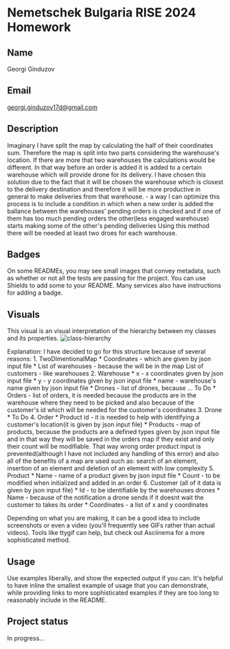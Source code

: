 # Nemetschek Bulgaria RISE 2024 Homework

## Name
Georgi Ginduzov

## Email
georgi.ginduzov17d@gmail.com

## Description
Imaginary I have split the map by calculating the half of their coordinates sum. Therefore the map is split into two parts considering the warehouse's location. If there are more that two warehouses the calculations would be different. In that way before an order is added it is added to a certain warehouse which will provide drone for its delivery. I have chosen this solution due to the fact that it will be chosen the warehouse which is closest to the delivery destination and therefore it will be more productive in general to make deliveries from that warehouse. 
    - a way I can optimize this process is to include a condition in which when a new order is added the ballance between the warehouses' pending orders is checked and if one of them has too much pending orders the other(less engaged warehouse) starts making some of the other's pending deliveries
Using this method there will be needed at least two droes for each warehouse.

## Badges
On some READMEs, you may see small images that convey metadata, such as whether or not all the tests are passing for the project. You can use Shields to add some to your README. Many services also have instructions for adding a badge.

## Visuals
This visual is an visual interpretation of the hierarchy between my classes and its properties. 
![class-hierarchy](https://drive.google.com/file/d/1pNA91bdSyDrX-MBg2bJvJnX3uYVkPh0f/view?usp=sharing)

Explanation:
I have decided to go for this structure because of several reasons:
    1. TwoDImentionalMap
        * Coordinates - which are given by json input file
        * List of warehouses - because the will be in the map
        List of customers - like warehouses 
    2. Warehouse
        * x - x coordinates given by json input file
        * y - y coordinates given by json input file
        * name - warehouse's name given by json input file
        * Drones - list of drones, because ... To Do
        * Orders - list of orders, it is needed because the products are in the warehouse where they need to be picked and also because of the customer's id which will be needed for the customer's coordinates
    3. Drone 
        * To Do
    4. Order
        * Product id - it is needed to help with identifying a customer's location(it is given by json input file)
        * Products - map of products, because the products are a defined types given by json input file and in that way they will be saved in the orders map if they exist and only their count will be modifiable. That way wrong order product input is prevented(although I have not included any handling of this error) and also all of the benefits of a map are used such as: search of an element, insertion of an element and deletion of an element with low complexity
    5. Product
        * Name - name of a product given by json input file
        * Count - to be modified when initialized and added in an order
    6. Customer (all of it data is given by json input file)
        * Id - to be identifiable by the warehouses drones
        * Name - because of the notification a drone sends if it doesnt wait the customer to takes its order
        * Coordinates - a list of x and y coordinates

    
Depending on what you are making, it can be a good idea to include screenshots or even a video (you'll frequently see GIFs rather than actual videos). Tools like ttygif can help, but check out Asciinema for a more sophisticated method.

## Usage
Use examples liberally, and show the expected output if you can. It's helpful to have inline the smallest example of usage that you can demonstrate, while providing links to more sophisticated examples if they are too long to reasonably include in the README.

## Project status
In progress...